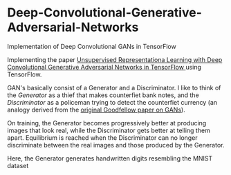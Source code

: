# Deep-Convolutional-Generative-Adversarial-Networks
Implementation of Deep Convolutional GANs in TensorFlow

Implementing the paper [Unsupervised Representationa Learning with Deep Convolutional Generative Adversarial Networks in TensorFlow ](https://arxiv.org/pdf/1511.06434.pdf) using TensorFlow. 

GAN's basically consist of a Generator and a Discriminator. I like to think of the *Generator* as a thief that makes counterfiet bank notes, and the *Discriminator* as a policeman trying to detect the counterfiet currency (an analogy derived from the [original Goodfellow paper on GANs](https://arxiv.org/pdf/1406.2661.pdf)). 

On training, the Generator becomes progressively better at producing images that look real, while the Discriminator gets better at telling them apart. Equilibrium is reached when the Discriminator can no longer discriminate between the real images and those produced by the Generator.

Here, the Generator generates handwritten digits resembling the MNIST dataset

